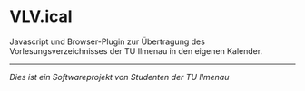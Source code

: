 # VLV.ical

Javascript und Browser-Plugin zur Übertragung des Vorlesungsverzeichnisses der TU Ilmenau in den eigenen Kalender.


___

*Dies ist ein Softwareprojekt von Studenten der TU Ilmenau*
